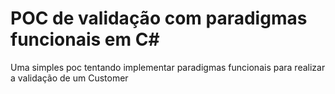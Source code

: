 # POC de validação com paradigmas funcionais em C# 
Uma simples poc tentando implementar paradigmas funcionais para realizar a validação de um Customer
